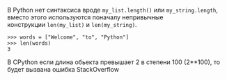В Python нет синтаксиса вроде `my_list.length()` или `my_string.length`, вместо этого используются поначалу непривычные конструкции `len(my_list)` и `len(my_string)`.

```
>>> words = ["Welcome", "to", "Python"]
>>> len(words)
3
```

В CPython если длина обьекта превышает 2 в степени 100 (2\*\*100), то будет вызвана ошибка StackOverflow